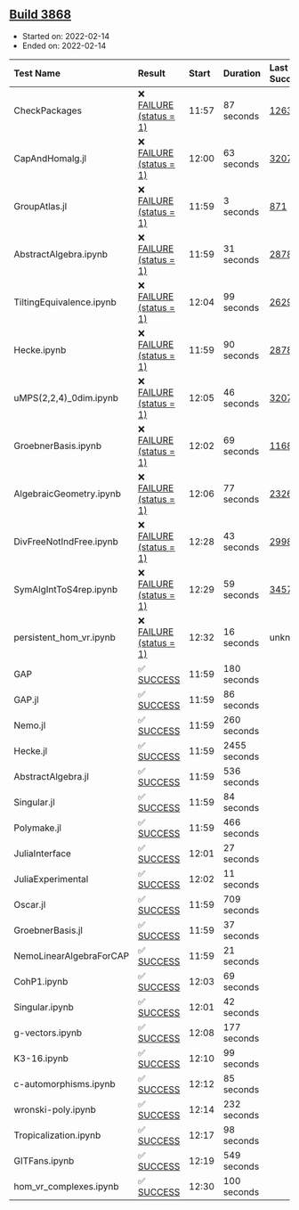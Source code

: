 ## [Build 3868](https://oscarci.mathematik.uni-kl.de/job/oscar-stable/3868/)

* Started on: 2022-02-14
* Ended on: 2022-02-14

| Test Name    | Result | Start | Duration | Last Success | First Failure |
|:-------------|:-------|:------|:---------|:-------------|:--------------|
| CheckPackages | ❌ [FAILURE (status = 1)](https://oscarci.mathematik.uni-kl.de/job/oscar-stable/3868/artifact/logs/build-3868/CheckPackages.log) | 11:57 | 87 seconds | [1263](https://oscarci.mathematik.uni-kl.de/job/oscar-stable/1263/) | [1264](https://oscarci.mathematik.uni-kl.de/job/oscar-stable/1264/) |
| CapAndHomalg.jl | ❌ [FAILURE (status = 1)](https://oscarci.mathematik.uni-kl.de/job/oscar-stable/3868/artifact/logs/build-3868/CapAndHomalg.jl.log) | 12:00 | 63 seconds | [3207](https://oscarci.mathematik.uni-kl.de/job/oscar-stable/3207/) | [3208](https://oscarci.mathematik.uni-kl.de/job/oscar-stable/3208/) |
| GroupAtlas.jl | ❌ [FAILURE (status = 1)](https://oscarci.mathematik.uni-kl.de/job/oscar-stable/3868/artifact/logs/build-3868/GroupAtlas.jl.log) | 11:59 | 3 seconds | [871](https://oscarci.mathematik.uni-kl.de/job/oscar-stable/871/) | [872](https://oscarci.mathematik.uni-kl.de/job/oscar-stable/872/) |
| AbstractAlgebra.ipynb | ❌ [FAILURE (status = 1)](https://oscarci.mathematik.uni-kl.de/job/oscar-stable/3868/artifact/logs/build-3868/AbstractAlgebra.ipynb.log) | 11:59 | 31 seconds | [2878](https://oscarci.mathematik.uni-kl.de/job/oscar-stable/2878/) | [2879](https://oscarci.mathematik.uni-kl.de/job/oscar-stable/2879/) |
| TiltingEquivalence.ipynb | ❌ [FAILURE (status = 1)](https://oscarci.mathematik.uni-kl.de/job/oscar-stable/3868/artifact/logs/build-3868/TiltingEquivalence.ipynb.log) | 12:04 | 99 seconds | [2629](https://oscarci.mathematik.uni-kl.de/job/oscar-stable/2629/) | [2630](https://oscarci.mathematik.uni-kl.de/job/oscar-stable/2630/) |
| Hecke.ipynb | ❌ [FAILURE (status = 1)](https://oscarci.mathematik.uni-kl.de/job/oscar-stable/3868/artifact/logs/build-3868/Hecke.ipynb.log) | 11:59 | 90 seconds | [2878](https://oscarci.mathematik.uni-kl.de/job/oscar-stable/2878/) | [2879](https://oscarci.mathematik.uni-kl.de/job/oscar-stable/2879/) |
| uMPS(2,2,4)_0dim.ipynb | ❌ [FAILURE (status = 1)](https://oscarci.mathematik.uni-kl.de/job/oscar-stable/3868/artifact/logs/build-3868/uMPS-2-2-4-_0dim.ipynb.log) | 12:05 | 46 seconds | [3207](https://oscarci.mathematik.uni-kl.de/job/oscar-stable/3207/) | [3208](https://oscarci.mathematik.uni-kl.de/job/oscar-stable/3208/) |
| GroebnerBasis.ipynb | ❌ [FAILURE (status = 1)](https://oscarci.mathematik.uni-kl.de/job/oscar-stable/3868/artifact/logs/build-3868/GroebnerBasis.ipynb.log) | 12:02 | 69 seconds | [1168](https://oscarci.mathematik.uni-kl.de/job/oscar-stable/1168/) | [1169](https://oscarci.mathematik.uni-kl.de/job/oscar-stable/1169/) |
| AlgebraicGeometry.ipynb | ❌ [FAILURE (status = 1)](https://oscarci.mathematik.uni-kl.de/job/oscar-stable/3868/artifact/logs/build-3868/AlgebraicGeometry.ipynb.log) | 12:06 | 77 seconds | [2326](https://oscarci.mathematik.uni-kl.de/job/oscar-stable/2326/) | [2327](https://oscarci.mathematik.uni-kl.de/job/oscar-stable/2327/) |
| DivFreeNotIndFree.ipynb | ❌ [FAILURE (status = 1)](https://oscarci.mathematik.uni-kl.de/job/oscar-stable/3868/artifact/logs/build-3868/DivFreeNotIndFree.ipynb.log) | 12:28 | 43 seconds | [2998](https://oscarci.mathematik.uni-kl.de/job/oscar-stable/2998/) | [2999](https://oscarci.mathematik.uni-kl.de/job/oscar-stable/2999/) |
| SymAlgIntToS4rep.ipynb | ❌ [FAILURE (status = 1)](https://oscarci.mathematik.uni-kl.de/job/oscar-stable/3868/artifact/logs/build-3868/SymAlgIntToS4rep.ipynb.log) | 12:29 | 59 seconds | [3457](https://oscarci.mathematik.uni-kl.de/job/oscar-stable/3457/) | [3458](https://oscarci.mathematik.uni-kl.de/job/oscar-stable/3458/) |
| persistent_hom_vr.ipynb | ❌ [FAILURE (status = 1)](https://oscarci.mathematik.uni-kl.de/job/oscar-stable/3868/artifact/logs/build-3868/persistent_hom_vr.ipynb.log) | 12:32 | 16 seconds | unknown | unknown |
| GAP | ✅ [SUCCESS](https://oscarci.mathematik.uni-kl.de/job/oscar-stable/3868/artifact/logs/build-3868/GAP.log) | 11:59 | 180 seconds |  |  |
| GAP.jl | ✅ [SUCCESS](https://oscarci.mathematik.uni-kl.de/job/oscar-stable/3868/artifact/logs/build-3868/GAP.jl.log) | 11:59 | 86 seconds |  |  |
| Nemo.jl | ✅ [SUCCESS](https://oscarci.mathematik.uni-kl.de/job/oscar-stable/3868/artifact/logs/build-3868/Nemo.jl.log) | 11:59 | 260 seconds |  |  |
| Hecke.jl | ✅ [SUCCESS](https://oscarci.mathematik.uni-kl.de/job/oscar-stable/3868/artifact/logs/build-3868/Hecke.jl.log) | 11:59 | 2455 seconds |  |  |
| AbstractAlgebra.jl | ✅ [SUCCESS](https://oscarci.mathematik.uni-kl.de/job/oscar-stable/3868/artifact/logs/build-3868/AbstractAlgebra.jl.log) | 11:59 | 536 seconds |  |  |
| Singular.jl | ✅ [SUCCESS](https://oscarci.mathematik.uni-kl.de/job/oscar-stable/3868/artifact/logs/build-3868/Singular.jl.log) | 11:59 | 84 seconds |  |  |
| Polymake.jl | ✅ [SUCCESS](https://oscarci.mathematik.uni-kl.de/job/oscar-stable/3868/artifact/logs/build-3868/Polymake.jl.log) | 11:59 | 466 seconds |  |  |
| JuliaInterface | ✅ [SUCCESS](https://oscarci.mathematik.uni-kl.de/job/oscar-stable/3868/artifact/logs/build-3868/JuliaInterface.log) | 12:01 | 27 seconds |  |  |
| JuliaExperimental | ✅ [SUCCESS](https://oscarci.mathematik.uni-kl.de/job/oscar-stable/3868/artifact/logs/build-3868/JuliaExperimental.log) | 12:02 | 11 seconds |  |  |
| Oscar.jl | ✅ [SUCCESS](https://oscarci.mathematik.uni-kl.de/job/oscar-stable/3868/artifact/logs/build-3868/Oscar.jl.log) | 11:59 | 709 seconds |  |  |
| GroebnerBasis.jl | ✅ [SUCCESS](https://oscarci.mathematik.uni-kl.de/job/oscar-stable/3868/artifact/logs/build-3868/GroebnerBasis.jl.log) | 11:59 | 37 seconds |  |  |
| NemoLinearAlgebraForCAP | ✅ [SUCCESS](https://oscarci.mathematik.uni-kl.de/job/oscar-stable/3868/artifact/logs/build-3868/NemoLinearAlgebraForCAP.log) | 11:59 | 21 seconds |  |  |
| CohP1.ipynb | ✅ [SUCCESS](https://oscarci.mathematik.uni-kl.de/job/oscar-stable/3868/artifact/logs/build-3868/CohP1.ipynb.log) | 12:03 | 69 seconds |  |  |
| Singular.ipynb | ✅ [SUCCESS](https://oscarci.mathematik.uni-kl.de/job/oscar-stable/3868/artifact/logs/build-3868/Singular.ipynb.log) | 12:01 | 42 seconds |  |  |
| g-vectors.ipynb | ✅ [SUCCESS](https://oscarci.mathematik.uni-kl.de/job/oscar-stable/3868/artifact/logs/build-3868/g-vectors.ipynb.log) | 12:08 | 177 seconds |  |  |
| K3-16.ipynb | ✅ [SUCCESS](https://oscarci.mathematik.uni-kl.de/job/oscar-stable/3868/artifact/logs/build-3868/K3-16.ipynb.log) | 12:10 | 99 seconds |  |  |
| c-automorphisms.ipynb | ✅ [SUCCESS](https://oscarci.mathematik.uni-kl.de/job/oscar-stable/3868/artifact/logs/build-3868/c-automorphisms.ipynb.log) | 12:12 | 85 seconds |  |  |
| wronski-poly.ipynb | ✅ [SUCCESS](https://oscarci.mathematik.uni-kl.de/job/oscar-stable/3868/artifact/logs/build-3868/wronski-poly.ipynb.log) | 12:14 | 232 seconds |  |  |
| Tropicalization.ipynb | ✅ [SUCCESS](https://oscarci.mathematik.uni-kl.de/job/oscar-stable/3868/artifact/logs/build-3868/Tropicalization.ipynb.log) | 12:17 | 98 seconds |  |  |
| GITFans.ipynb | ✅ [SUCCESS](https://oscarci.mathematik.uni-kl.de/job/oscar-stable/3868/artifact/logs/build-3868/GITFans.ipynb.log) | 12:19 | 549 seconds |  |  |
| hom_vr_complexes.ipynb | ✅ [SUCCESS](https://oscarci.mathematik.uni-kl.de/job/oscar-stable/3868/artifact/logs/build-3868/hom_vr_complexes.ipynb.log) | 12:30 | 100 seconds |  |  |
